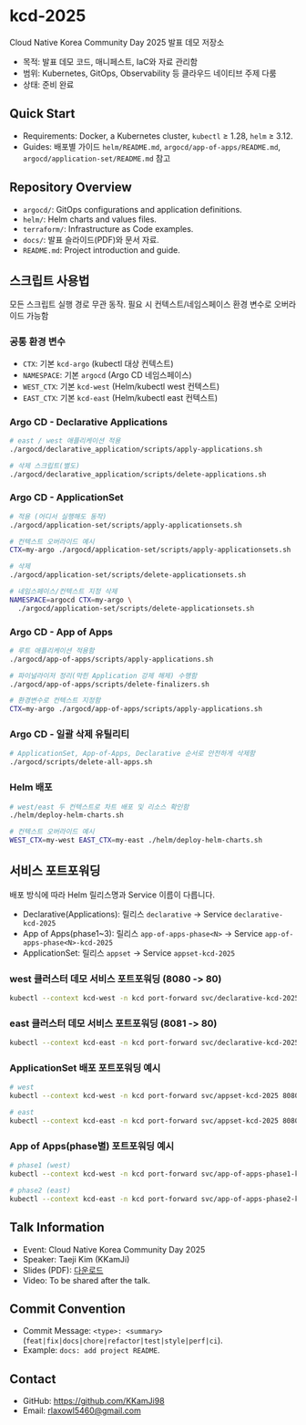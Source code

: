 # kcd-2025

Cloud Native Korea Community Day 2025 발표 데모 저장소

- 목적: 발표 데모 코드, 매니페스트, IaC와 자료 관리함
- 범위: Kubernetes, GitOps, Observability 등 클라우드 네이티브 주제 다룸
- 상태: 준비 완료

## Quick Start

- Requirements: Docker, a Kubernetes cluster, `kubectl` ≥ 1.28, `helm` ≥ 3.12.
- Guides: 배포별 가이드 `helm/README.md`, `argocd/app-of-apps/README.md`, `argocd/application-set/README.md` 참고

## Repository Overview

- `argocd/`: GitOps configurations and application definitions.
- `helm/`: Helm charts and values files.
- `terraform/`: Infrastructure as Code examples.
- `docs/`: 발표 슬라이드(PDF)와 문서 자료.
- `README.md`: Project introduction and guide.

## 스크립트 사용법

모든 스크립트 실행 경로 무관 동작. 필요 시 컨텍스트/네임스페이스 환경 변수로 오버라이드 가능함

### 공통 환경 변수

- `CTX`: 기본 `kcd-argo` (kubectl 대상 컨텍스트)
- `NAMESPACE`: 기본 `argocd` (Argo CD 네임스페이스)
- `WEST_CTX`: 기본 `kcd-west` (Helm/kubectl west 컨텍스트)
- `EAST_CTX`: 기본 `kcd-east` (Helm/kubectl east 컨텍스트)

### Argo CD - Declarative Applications

```bash
# east / west 애플리케이션 적용
./argocd/declarative_application/scripts/apply-applications.sh

# 삭제 스크립트(별도)
./argocd/declarative_application/scripts/delete-applications.sh
```

### Argo CD - ApplicationSet

```bash
# 적용 (어디서 실행해도 동작)
./argocd/application-set/scripts/apply-applicationsets.sh

# 컨텍스트 오버라이드 예시
CTX=my-argo ./argocd/application-set/scripts/apply-applicationsets.sh

# 삭제
./argocd/application-set/scripts/delete-applicationsets.sh

# 네임스페이스/컨텍스트 지정 삭제
NAMESPACE=argocd CTX=my-argo \
  ./argocd/application-set/scripts/delete-applicationsets.sh
```

### Argo CD - App of Apps

```bash
# 루트 애플리케이션 적용함
./argocd/app-of-apps/scripts/apply-applications.sh

# 파이널라이저 정리(막힌 Application 강제 해제) 수행함
./argocd/app-of-apps/scripts/delete-finalizers.sh

# 환경변수로 컨텍스트 지정함
CTX=my-argo ./argocd/app-of-apps/scripts/apply-applications.sh
```

### Argo CD - 일괄 삭제 유틸리티

```bash
# ApplicationSet, App-of-Apps, Declarative 순서로 안전하게 삭제함
./argocd/scripts/delete-all-apps.sh
```

### Helm 배포

```bash
# west/east 두 컨텍스트로 차트 배포 및 리소스 확인함
./helm/deploy-helm-charts.sh

# 컨텍스트 오버라이드 예시
WEST_CTX=my-west EAST_CTX=my-east ./helm/deploy-helm-charts.sh
```

## 서비스 포트포워딩

배포 방식에 따라 Helm 릴리스명과 Service 이름이 다릅니다.

- Declarative(Applications): 릴리스 `declarative` → Service `declarative-kcd-2025`
- App of Apps(phase1~3): 릴리스 `app-of-apps-phase<N>` → Service `app-of-apps-phase<N>-kcd-2025`
- ApplicationSet: 릴리스 `appset` → Service `appset-kcd-2025`

### west 클러스터 데모 서비스 포트포워딩 (8080 -> 80)

```bash
kubectl --context kcd-west -n kcd port-forward svc/declarative-kcd-2025 8080:80
```

### east 클러스터 데모 서비스 포트포워딩 (8081 -> 80)

```bash
kubectl --context kcd-east -n kcd port-forward svc/declarative-kcd-2025 8081:80
```

### ApplicationSet 배포 포트포워딩 예시

```bash
# west
kubectl --context kcd-west -n kcd port-forward svc/appset-kcd-2025 8080:80

# east
kubectl --context kcd-east -n kcd port-forward svc/appset-kcd-2025 8080:80
```

### App of Apps(phase별) 포트포워딩 예시

```bash
# phase1 (west)
kubectl --context kcd-west -n kcd port-forward svc/app-of-apps-phase1-kcd-2025 8080:80

# phase2 (east)
kubectl --context kcd-east -n kcd port-forward svc/app-of-apps-phase2-kcd-2025 8080:80
```

## Talk Information

- Event: Cloud Native Korea Community Day 2025
- Speaker: Taeji Kim (KKamJi)
- Slides (PDF): [다운로드](docs/CNKCD2025_%5B%EA%B9%80%ED%83%9C%EC%A7%80%5D_%5BArgoCD%EC%99%80%20%ED%95%A8%EA%BB%98%ED%95%98%EB%8A%94%20Multi%20Cluster%20%EC%9A%B4%EC%98%81%5D.pdf)
- Video: To be shared after the talk.

## Commit Convention

- Commit Message: `<type>: <summary>` (`feat|fix|docs|chore|refactor|test|style|perf|ci`).
- Example: `docs: add project README`.

## Contact

- GitHub: https://github.com/KKamJi98
- Email: rlaxowl5460@gmail.com
